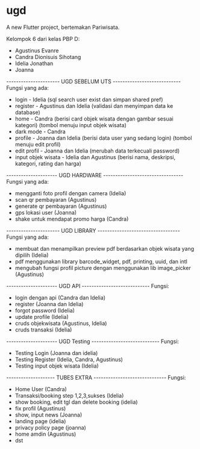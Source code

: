 # ugd

A new Flutter project, bertemakan Pariwisata.

Kelompok 6 dari kelas PBP D:

- Agustinus Evanre
- Candra Dionisuis Sihotang
- Idelia Jonathan
- Joanna

---------------------- UGD SEBELUM UTS ----------------------------
Fungsi yang ada:

- login - Idelia
  (sql search user exist dan simpan shared pref)
- register - Agustinus dan Idelia
  (validasi dan menyimpan data ke database)
- home - Candra
  (berisi card objek wisata dengan gambar sesuai kategori)
  (tombol menuju input objek wisata)
- dark mode - Candra
- profile - Joanna dan Idelia
  (berisi data user yang sedang login)
  (tombol menuju edit profil)
- edit profil - Joanna dan Idelia
  (merubah data terkecuali password)
- input objek wisata - Idelia dan Agustinus
  (berisi nama, deskripsi, kategori, rating dan harga)

--------------------- UGD HARDWARE ---------------------------------
Fungsi yang ada:

- mengganti foto profil dengan camera (Idelia)
- scan qr pembayaran (Agustinus)
- generate qr pembayaran (Agustinus)
- gps lokasi user (Joanna)
- shake untuk mendapat promo harga (Candra)

---------------------- UGD LIBRARY ----------------------------------
Fungsi yang ada:

- membuat dan menampilkan preview pdf berdasarkan objek wisata yang dipilih (Idelia)
- pdf menggunakan library barcode_widget, pdf, printing, uuid, dan intl
- mengubah fungsi profil picture dengan menggunakan lib image_picker (Agustinus)

--------------------- UGD API ----------------------------
Fungsi:

- login dengan api (Candra dan Idelia)
- register (Joanna dan Idelia)
- forgot password (Idelia)
- update profile (Idelia)
- cruds objekwisata (Agustinus, Idelia)
- cruds transaksi (Idelia)

--------------------- UGD Testing ----------------------------
Fungsi:

- Testing Login (Joanna dan idelia)
- Testing Register (Idelia, Candra, Agustinus)
- Testing input objek wisata (Idelia)

-------------------- TUBES EXTRA ------------------------------
Fungsi:

- Home User (Candra)
- Transaksi/booking step 1,2,3,sukses (Idelia)
- show booking, edit tgl dan delete booking (idelia)
- fix profil (Agustinus)
- show, input news (Joanna)
- landing page (idelia)
- privacy policy page (joanna)
- home amdin (Agustinus)
- dst
